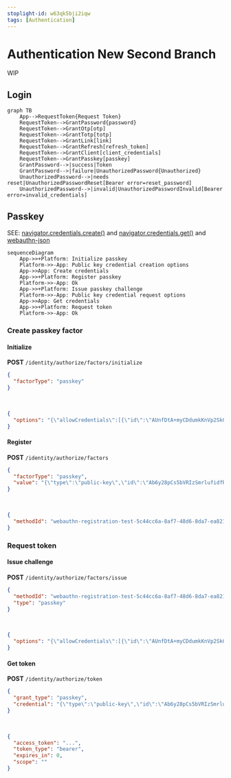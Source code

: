 ```yaml
---
stoplight-id: w63qk5bji2iqw
tags: [Authentication]
---
```


# Authentication New Second Branch

WIP

## Login

```mermaid
graph TB
    App-->RequestToken{Request Token}
    RequestToken-->GrantPassword{password}
    RequestToken-->GrantOtp[otp]
    RequestToken-->GrantTotp[totp]
    RequestToken-->GrantLink[link]
    RequestToken-->GrantRefresh[refresh_token]
    RequestToken-->GrantClient[client_credentials]
    RequestToken-->GrantPasskey[passkey]
    GrantPassword-->|success|Token
    GrantPassword-->|failure|UnauthorizedPassword{Unauthorized}
    UnauthorizedPassword-->|needs reset|UnauthorizedPasswordReset[Bearer error=reset_password]
    UnauthorizedPassword-->|invalid|UnauthorizedPasswordInvalid[Bearer error=invalid_credentials]
```

## Passkey

SEE: [navigator.credentials.create()](https://www.w3.org/TR/webauthn-2/#sctn-createCredential) and [navigator.credentials.get()](https://www.w3.org/TR/webauthn-2/#sctn-getAssertion) and [webauthn-json](https://github.com/github/webauthn-json)

```mermaid
sequenceDiagram
    App->>+Platform: Initialize passkey
    Platform->>-App: Public key credential creation options
    App->>App: Create credentials
    App->>+Platform: Register passkey
    Platform->>-App: Ok
    App->>+Platform: Issue passkey challenge
    Platform->>-App: Public key credential request options
    App->>App: Get credentials
    App->>+Platform: Request token
    Platform->>-App: Ok   
```


### Create passkey factor

#### Initialize

**POST** `/identity/authorize/factors/initialize`
```json title=Request
{
  "factorType": "passkey"
}
```
&nbsp;
```json title=Response
{
  "options": "{\"allowCredentials\":[{\"id\":\"AUnfDtA+myCDdumkKnVp2Sk0MIWCPXQVL2mG3h+xQBvLEF+MmNqvj2ZwNIY8id5UHz7ogZKmGgc0mM9yYVhdJNU1n6nIwPBGUuZpr3N18trqXMKxejYYKwCO4BmSHA==\",\"type\":\"public-key\"},],\"challenge\":\"hYZtLNT9SIgZqPnKfbnQX3nCJ7NavTT_S6oC9XREYv0F\",\"rpId\":\"example.com\",\"timeout\":300000,\"userVerification\":\"discouraged\"}"
}
```

#### Register

**POST** `/identity/authorize/factors`
```json title=Request
{
  "factorType": "passkey",
  "value": "{\"type\":\"public-key\",\"id\":\"Ab6y28pCs5bVRIzSmrlufidfR57gRlEZ-KSTVGJYdkwAfR_SeaVXvdW6ND_XljM25cXYI-dSwrhjuNsj1L3uC0BHqN3mBQIzSswJneTv08RbDNZOLhjiwOEnQ03uPbL5eA7EcyinClOU_qwPMf5lowW1NSTWtaFvOlY\",\"rawId\":\"Ab6y28pCs5bVRIzSmrlufidfR57gRlEZ-KSTVGJYdkwAfR_SeaVXvdW6ND_XljM25cXYI-dSwrhjuNsj1L3uC0BHqN3mBQIzSswJneTv08RbDNZOLhjiwOEnQ03uPbL5eA7EcyinClOU_qwPMf5lowW1NSTWtaFvOlY\",\"response\":{\"clientDataJSON\":\"eyJ0eXBlIjoid2ViYXV0aG4uY3JlYXRlIiwiY2hhbGxlbmdlIjoiaFladExOVDlTSWdacVBuS2ZiblFYM25DSjdOYXZUVF9TNm9DOVhSRVl2MEYiLCJvcmlnaW4iOiJodHRwOi8vbG9jYWxob3N0OjMwMDAiLCJjcm9zc09yaWdpbiI6ZmFsc2V9\",\"attestationObject\":\"o2NmbXRmcGFja2VkZ2F0dFN0bXSiY2FsZyZjc2lnWEYwRAIgLEvyXrb_aMCVOjpYBLpm3cPaaquDN0ouXaL27SF9Lp0CIB2f56tWUDvs6oBl3pMxIIrJqJhZKkK7btJtWVDLsFFbaGF1dGhEYXRhWP5Jlg3liA6MaHQ0Fw9kdmBbj-SuuaKGMseZXPO6gx2XY0VheZqwrc4AAjW8xgpkiwsl8fBVAwB6Ab6y28pCs5bVRIzSmrlufidfR57gRlEZ-KSTVGJYdkwAfR_SeaVXvdW6ND_XljM25cXYI-dSwrhjuNsj1L3uC0BHqN3mBQIzSswJneTv08RbDNZOLhjiwOEnQ03uPbL5eA7EcyinClOU_qwPMf5lowW1NSTWtaFvOlalAQIDJiABIVggFCI-4HODPxlfeBwfFyzQG_btRm_pB6mb9E1E-rANMwoiWCBCr6C2SQOGElh9N9OMzVBcMnOolAcvz3S0STbnNTHOmg\"},\"clientExtensionResults\":{}}"
}
```
&nbsp;
```json title=Response
{
  "methodId": "webauthn-registration-test-5c44cc6a-8af7-48d6-8da7-ea821342f5a6"
}
```

### Request token

#### Issue challenge

**POST** `/identity/authorize/factors/issue`
```json title=Request
{
  "methodId": "webauthn-registration-test-5c44cc6a-8af7-48d6-8da7-ea821342f5a6",
  "type": "passkey"
}
```
&nbsp;
```json title=Response
{
  "options": "{\"allowCredentials\":[{\"id\":\"AUnfDtA+myCDdumkKnVp2Sk0MIWCPXQVL2mG3h+xQBvLEF+MmNqvj2ZwNIY8id5UHz7ogZKmGgc0mM9yYVhdJNU1n6nIwPBGUuZpr3N18trqXMKxejYYKwCO4BmSHA==\",\"type\":\"public-key\"},],\"challenge\":\"hYZtLNT9SIgZqPnKfbnQX3nCJ7NavTT_S6oC9XREYv0F\",\"rpId\":\"example.com\",\"timeout\":300000,\"userVerification\":\"discouraged\"}"
}
```

#### Get token

**POST** `/identity/authorize/token`
```json title=Request
{
  "grant_type": "passkey",
  "credential": "{\"type\":\"public-key\",\"id\":\"Ab6y28pCs5bVRIzSmrlufidfR57gRlEZ-KSTVGJYdkwAfR_SeaVXvdW6ND_XljM25cXYI-dSwrhjuNsj1L3uC0BHqN3mBQIzSswJneTv08RbDNZOLhjiwOEnQ03uPbL5eA7EcyinClOU_qwPMf5lowW1NSTWtaFvOlY\",\"rawId\":\"Ab6y28pCs5bVRIzSmrlufidfR57gRlEZ-KSTVGJYdkwAfR_SeaVXvdW6ND_XljM25cXYI-dSwrhjuNsj1L3uC0BHqN3mBQIzSswJneTv08RbDNZOLhjiwOEnQ03uPbL5eA7EcyinClOU_qwPMf5lowW1NSTWtaFvOlY\",\"response\":{\"authenticatorData\":\"SZYN5YgOjGh7NBcPZHZgW1_krrmihjLHmVzzuoNcl2MFYZKokg\",\"clientDataJSON\":\"eyJ2eXBlOjopo2ViYBx0aG4uZ2V0IiwiY2hhbGxlbmdlIjoiWEtEWDVJa25EWEU3by1KQlRkYTNfS1NiTXdmb3dMWDQxMldlNEFDY04tYWgiLCJvcmlnaW4iOiJodHRwOi8vbG9jYWxob3N0OjMwMDAiLCJjcm9zc09yaWdpbiI6ZmFsc2V9\",\"signature\":\"MEYCIQDU1FGXEBrq3hsQ2ye1pBcYLMu7zmzLVVdcbs6R21hGyAIhAJmpdBo2Hd7P4Ks9VFKBUYbKSIioMdhl2XIIjWHNKD77\",\"userHandle\":\"dXNlus1kZXZlbG9wLBC2M2E1MGI0LWEwMGEtNGU3NC89NTJmLTFlOGRhODE2nDBnMw\"},\"clientExtensionResults\":{}}"
}
```
&nbsp;
```json title=Response
{
  "access_token": "...",
  "token_type": "bearer",
  "expires_in": 0,
  "scope": ""
}
```
